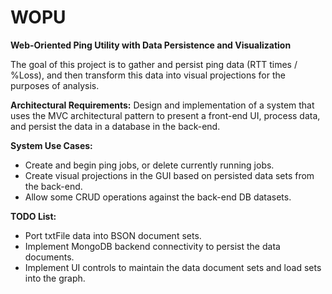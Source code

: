 # WOPU
**Web-Oriented Ping Utility with Data Persistence and Visualization**

The goal of this project is to gather and persist ping data (RTT times / %Loss), and then transform this data into visual projections for the purposes of analysis.

**Architectural Requirements:**
Design and implementation of a system that uses the MVC architectural pattern to present a front-end UI, process data, and persist the data in a database in the back-end.

**System Use Cases:**
- Create and begin ping jobs, or delete currently running jobs.
- Create visual projections in the GUI based on persisted data sets from the back-end.
- Allow some CRUD operations against the back-end DB datasets.

**TODO List:**
- Port txtFile data into BSON document sets.
- Implement MongoDB backend connectivity to persist the data documents.
- Implement UI controls to maintain the data document sets and load sets into the graph.
